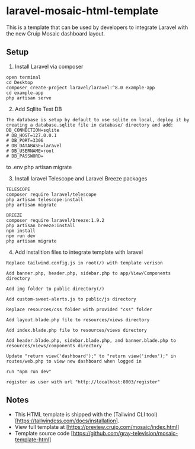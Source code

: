 # laravel-mosaic-html-template

This is a template that can be used by developers to integrate Laravel with the new Cruip Mosaic dashboard layout.

## Setup

1. Install Laravel via composer
```
open terminal 
cd Desktop
composer create-project laravel/laravel:^8.0 example-app
cd example-app
php artisan serve

```

2. Add Sqllite Test DB
```
The database is setup by default to use sqlite on local, deploy it by creating a database.sqlite file in database/ directory and add:
DB_CONNECTION=sqlite
# DB_HOST=127.0.0.1
# DB_PORT=3306
# DB_DATABASE=laravel
# DB_USERNAME=root
# DB_PASSWORD=
```
to .env
php artisan migrate

3. Install laravel Telescope and Laravel Breeze packages
```
TELESCOPE
composer require laravel/telescope
php artisan telescope:install
php artisan migrate

BREEZE
composer require laravel/breeze:1.9.2
php artisan breeze:install
npm install
npm run dev
php artisan migrate

```

4. Add installtion files to integrate template with laravel

```
Replace tailwind.config.js in root(/) with template verison

Add banner.php, header.php, sidebar.php to app/View/Components directory

Add img folder to public directory(/)

Add custom-sweet-alerts.js to public/js directory 

Replace resources/css folder with provided "css" folder

Add layout.blade.php file to resources/views directory

Add index.blade.php file to resources/views directory

Add header.blade.php, sidebar.blade.php, and banner.blade.php to resources/views/components directory

Update "return view('dashboard');" to "return view('index');" in routes/web.php to view new dashboard when logged in

run "npm run dev"

register as user with url "http://localhost:8003/register"

```
## Notes
* This HTML template is shipped with the (Tailwind CLI tool)[https://tailwindcss.com/docs/installation].
* View full template at [https://preview.cruip.com/mosaic/index.html]
* Template source code [https://github.com/gray-television/mosaic-template-html]
